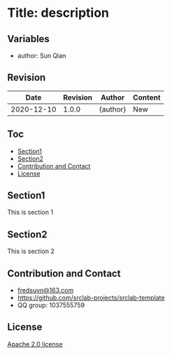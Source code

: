 # Title: description

<!--![logo](logo.svg)-->

## Variables

* author: Sun Qian

## Revision

|Date|Revision|Author|Content|
|---|---|---|---|
|2020-12-10|1.0.0|{author}|New|

## Toc

- [Section1](#section1)
- [Section2](#Section2)
- [Contribution and Contact](#contact)
- [License](#lecense)

## <a id="section1"/>Section1

This is section 1

## <a id="section2"/>Section2

This is section 2

## <a id="contact"/>Contribution and Contact

* fredsuvn@163.com
* https://github.com/srclab-projects/srclab-template
* QQ group: 1037555759

## <a id="lecense"/>License

[Apache 2.0 license][license]

[license]: https://www.apache.org/licenses/LICENSE-2.0.html